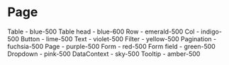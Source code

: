 # Page

Table - blue-500
Table head - blue-600
Row - emerald-500
Col - indigo-500
Button - lime-500
Text - violet-500
Filter - yellow-500
Pagination - fuchsia-500
Page - purple-500
Form - red-500
Form field - green-500
Dropdown - pink-500
DataContext - sky-500
Tooltip - amber-500
